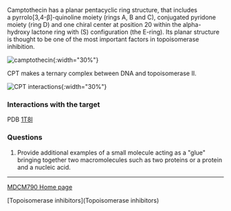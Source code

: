 Camptothecin has a planar pentacyclic ring structure, that includes a pyrrolo[3,4-β]-quinoline moiety (rings A, B and C), conjugated pyridone moiety (ring D) and one chiral center at position 20 within the alpha-hydroxy lactone ring with (S) configuration (the E-ring). Its planar structure is thought to be one of the most important factors in topoisomerase inhibition.

![camptothecin](https://upload.wikimedia.org/wikipedia/commons/thumb/e/ec/Camptothecin.svg/1024px-Camptothecin.svg.png){:width="30%"}

CPT makes a ternary complex between DNA and topoisomerase II.

![CPT interactions](https://upload.wikimedia.org/wikipedia/commons/thumb/f/fa/Camptothecin_binding.svg/800px-Camptothecin_binding.svg.png){:width="30%"}

### Interactions with the target

PDB [1T8I](https://www.rcsb.org/3d-sequence/1T8I?assemblyId=1)

### Questions
1. Provide additional examples of a small molecule acting as a "glue" bringing together two macromolecules such as two proteins or a protein and a nucleic acid.


---

[MDCM790 Home page](mdcm790.md)

[Topoisomerase inhibitors](Topoisomerase inhibitors)
